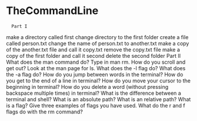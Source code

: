 # TheCommandLine
      Part I
make a directory called first
change directory to the first folder
create a file called person.txt
change the name of person.txt to another.txt
make a copy of the another.txt file and call it copy.txt
remove the copy.txt file
make a copy of the first folder and call it second
delete the second folder
      Part II
What does the man command do? Type in man rm. How do you scroll and get out?
Look at the man page for ls. What does the -l flag do? What does the -a flag do?
How do you jump between words in the terminal?
How do you get to the end of a line in terminal?
How do you move your cursor to the beginning in terminal?
How do you delete a word (without pressing backspace multiple times) in terminal?
What is the difference between a terminal and shell?
What is an absolute path?
What is an relative path?
What is a flag? Give three examples of flags you have used.
What do the r and f flags do with the rm command?
